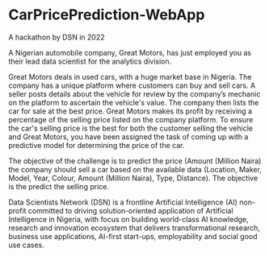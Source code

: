 # CarPricePrediction-WebApp
A hackathon by DSN in 2022

A Nigerian automobile company, Great Motors, has just employed you as their lead data scientist for the analytics division.

Great Motors deals in used cars, with a huge market base in Nigeria. The company has a unique platform where customers can buy and sell cars. A seller posts details about the vehicle for review by the company’s mechanic on the platform to ascertain the vehicle's value. The company then lists the car for sale at the best price. Great Motors makes its profit by receiving a percentage of the selling price listed on the company platform. To ensure the car's selling price is the best for both the customer selling the vehicle and Great Motors, you have been assigned the task of coming up with a predictive model for determining the price of the car.

The objective of the challenge is to predict the price (Amount (Million Naira) the company should sell a car based on the available data (Location, Maker, Model, Year, Colour, Amount (Million Naira), Type, Distance). The objective is the predict the selling price.

Data Scientists Network (DSN) is a frontline Artificial Intelligence (AI) non-profit committed to driving solution-oriented application of Artificial Intelligence in Nigeria, with focus on building world-class AI knowledge, research and innovation ecosystem that delivers transformational research, business use applications, AI-first start-ups, employability and social good use cases.


